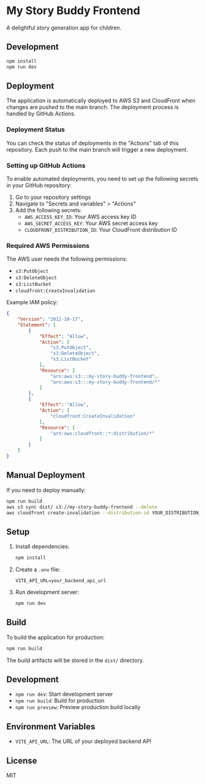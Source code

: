 # My Story Buddy Frontend

A delightful story generation app for children.

## Development

```bash
npm install
npm run dev
```

## Deployment

The application is automatically deployed to AWS S3 and CloudFront when changes are pushed to the main branch. The deployment process is handled by GitHub Actions.

### Deployment Status
You can check the status of deployments in the "Actions" tab of this repository. Each push to the main branch will trigger a new deployment.

### Setting up GitHub Actions

To enable automated deployments, you need to set up the following secrets in your GitHub repository:

1. Go to your repository settings
2. Navigate to "Secrets and variables" > "Actions"
3. Add the following secrets:
   - `AWS_ACCESS_KEY_ID`: Your AWS access key ID
   - `AWS_SECRET_ACCESS_KEY`: Your AWS secret access key
   - `CLOUDFRONT_DISTRIBUTION_ID`: Your CloudFront distribution ID

### Required AWS Permissions

The AWS user needs the following permissions:
- `s3:PutObject`
- `s3:DeleteObject`
- `s3:ListBucket`
- `cloudfront:CreateInvalidation`

Example IAM policy:
```json
{
    "Version": "2012-10-17",
    "Statement": [
        {
            "Effect": "Allow",
            "Action": [
                "s3:PutObject",
                "s3:DeleteObject",
                "s3:ListBucket"
            ],
            "Resource": [
                "arn:aws:s3:::my-story-buddy-frontend",
                "arn:aws:s3:::my-story-buddy-frontend/*"
            ]
        },
        {
            "Effect": "Allow",
            "Action": [
                "cloudfront:CreateInvalidation"
            ],
            "Resource": [
                "arn:aws:cloudfront::*:distribution/*"
            ]
        }
    ]
}
```

## Manual Deployment

If you need to deploy manually:

```bash
npm run build
aws s3 sync dist/ s3://my-story-buddy-frontend --delete
aws cloudfront create-invalidation --distribution-id YOUR_DISTRIBUTION_ID --paths "/*"
```

## Setup

1. Install dependencies:
   ```bash
   npm install
   ```

2. Create a `.env` file:
   ```
   VITE_API_URL=your_backend_api_url
   ```

3. Run development server:
   ```bash
   npm run dev
   ```

## Build

To build the application for production:

```bash
npm run build
```

The build artifacts will be stored in the `dist/` directory.

## Development

- `npm run dev`: Start development server
- `npm run build`: Build for production
- `npm run preview`: Preview production build locally

## Environment Variables

- `VITE_API_URL`: The URL of your deployed backend API

## License

MIT
